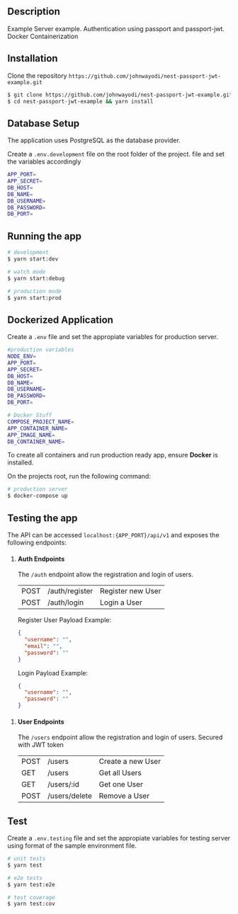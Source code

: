 ## Description

Example Server example.
Authentication using passport and passport-jwt.
Docker Containerization

## Installation

Clone the repository `https://github.com/johnwayodi/nest-passport-jwt-example.git`

```bash
$ git clone https://github.com/johnwayodi/nest-passport-jwt-example.git
$ cd nest-passport-jwt-example && yarn install
```

## Database Setup

The application uses PostgreSQL as the database provider.

Create a `.env.development` file on the root folder of the project.
file and set the variables accordingly

```bash
APP_PORT=
APP_SECRET=
DB_HOST=
DB_NAME=
DB_USERNAME=
DB_PASSWORD=
DB_PORT=
```

## Running the app

```bash
# development
$ yarn start:dev

# watch mode
$ yarn start:debug

# production mode
$ yarn start:prod
```

## Dockerized Application

Create a `.env` file and set the appropiate variables for production server.

```bash
#production variables
NODE_ENV=
APP_PORT=
APP_SECRET=
DB_HOST=
DB_NAME=
DB_USERNAME=
DB_PASSWORD=
DB_PORT=

# Docker Stuff
COMPOSE_PROJECT_NAME=
APP_CONTAINER_NAME=
APP_IMAGE_NAME=
DB_CONTAINER_NAME=
```

To create all containers and run production ready app, ensure **Docker** is installed.

On the projects root, run the following command:

```bash
# production server
$ docker-compose up
```

## Testing the app

The API can be accessed `localhost:{APP_PORT}/api/v1` and exposes the following endpoints:

1. #### Auth Endpoints

   The `/auth` endpoint allow the registration and login of users.

   <table style="width:100%">
     <tr>
       <td>POST</td>
       <td>/auth/register</td>
       <td>Register new User</td>
     </tr>
     <tr>
       <td>POST</td>
       <td>/auth/login</td>
       <td>Login a User</td>
     </tr>
   </table>

   Register User Payload Example:

   ```json
   {
     "username": "",
     "email": "",
     "password": ""
   }
   ```

   Login Payload Example:

   ```json
   {
     "username": "",
     "password": ""
   }
   ```

1) #### User Endpoints
   The `/users` endpoint allow the registration and login of users. Secured with JWT token
   <table style="width:100%">
     <tr>
       <td>POST</td>
       <td>/users</td>
       <td>Create a new User</td>
     </tr>
     <tr>
       <td>GET</td>
       <td>/users</td>
       <td>Get all Users</td>
     </tr>
     <tr>
       <td>GET</td>
       <td>/users/:id</td>
       <td>Get one User</td>
     </tr>
     <tr>
       <td>POST</td>
       <td>/users/delete</td>
       <td>Remove a User</td>
     </tr>
   </table>

## Test

Create a `.env.testing` file and set the appropiate variables for testing server using format of the sample environment file.

```bash
# unit tests
$ yarn test

# e2e tests
$ yarn test:e2e

# test coverage
$ yarn test:cov
```
